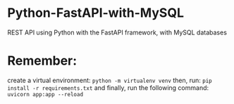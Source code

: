 # Python-FastAPI-with-MySQL
REST API using Python with the FastAPI framework, with MySQL databases

# Remember:
create a virtual environment: `python -m virtualenv venv`
then, run: `pip install -r requirements.txt`
and finally, run the following command: `uvicorn app:app --reload`
